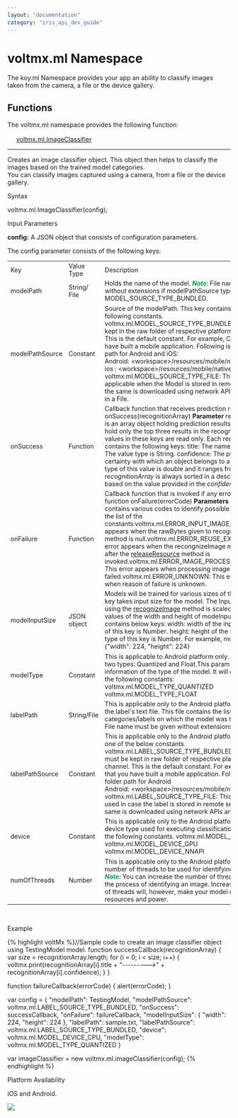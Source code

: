```yaml
---
layout: "documentation"
category: "iris_api_dev_guide"
---
```

                            


voltmx.ml Namespace
=================

The koy.ml Namespace provides your app an ability to classify images taken from the camera, a file or the device gallery.

Functions
---------

The voltmx.ml namespace provides the following function:

 [![Closed](../Skins/Default/Stylesheets/Images/transparent.gif)](javascript:void(0);) [voltmx.ml.ImageClassifier](javascript:void(0);) 

* * *

Creates an image classifier object. This object then helps to classify the images based on the trained model categories.  
You can classify images captured using a camera, from a file or the device gallery.

Syntax

voltmx.ml.ImageClassifier(config);

Input Parameters

**config:** A JSON object that consists of configuration parameters.

The config parameter consists of the following keys:

<table style="width: 100%;mc-table-style: url('resources/tablestyles/basic.css');" class="TableStyle-Basic" cellspacing="0"><colgroup><col class="TableStyle-Basic-Column-Column1"> <col class="TableStyle-Basic-Column-Column1"> <col class="TableStyle-Basic-Column-Column1"></colgroup><tbody><tr class="TableStyle-Basic-Body-Body1"><td class="TableStyle-Basic-BodyE-Column1-Body1">Key</td><td class="TableStyle-Basic-BodyE-Column1-Body1">Value Type</td><td class="TableStyle-Basic-BodyD-Column1-Body1">Description</td></tr><tr class="TableStyle-Basic-Body-Body1"><td class="TableStyle-Basic-BodyE-Column1-Body1">modelPath</td><td class="TableStyle-Basic-BodyE-Column1-Body1">String/ File</td><td class="TableStyle-Basic-BodyD-Column1-Body1">Holds the name of the model. <span class="autonumber"><span><b><i><span style="color: #0a9c4a;" class="mcFormatColor">Note: </span></i></b></span></span>File name must be given without extensions if modelPathSource type is MODEL_SOURCE_TYPE_BUNDLED.</td></tr><tr class="TableStyle-Basic-Body-Body1"><td class="TableStyle-Basic-BodyE-Column1-Body1">modelPathSource</td><td class="TableStyle-Basic-BodyE-Column1-Body1">Constant</td><td class="TableStyle-Basic-BodyD-Column1-Body1">Source of the modelPath. This key contains any of the following constants. voltmx.ml.MODEL_SOURCE_TYPE_BUNDLED: The model is kept in the raw folder of respective platform and channel. This is the default constant. For example, Consider that you have built a mobile application. Following is the raw folder path for Android and iOS: Android:&nbsp;&lt;workspace&gt;/resources/mobile/native/android/raw ios : &lt;workspace&gt;/resources/mobile/native/iphone/raw voltmx.ml.MODEL_SOURCE_TYPE_FILE: This constant is applicable when the Model is stored in remote server and the same is downloaded using network APIs and then saved in a File.</td></tr><tr class="TableStyle-Basic-Body-Body1"><td class="TableStyle-Basic-BodyE-Column1-Body1"><a name="onSuccess"></a>onSuccess</td><td class="TableStyle-Basic-BodyE-Column1-Body1">Function</td><td class="TableStyle-Basic-BodyD-Column1-Body1">Callback function that receives prediction results. function onSuccess(recognitionArray) <b>Parameter</b> recognitionArray: It is an array object holding prediction results. This array will hold only the top three results in the recognition objects. The values in these keys are read only. Each recognition object contains the following keys: title: The name of the category. The value type is String. confidence: The percentage of certainty with which an object belongs to a category. This type of this value is double and it ranges from 0 to 1. The <i>recognitionArray</i> is always sorted in a descending order based on the value provided in the <i>confidence</i> key.</td></tr><tr class="TableStyle-Basic-Body-Body1"><td class="TableStyle-Basic-BodyE-Column1-Body1"><a name="onFailure"></a>onFailure</td><td class="TableStyle-Basic-BodyE-Column1-Body1">Function</td><td class="TableStyle-Basic-BodyD-Column1-Body1">Callback function that is invoked if any error occurs. function onFailure(errorCode) <b>Parameters</b> errorCode: contains various codes to identify possible errors. Here is the list of the constants:voltmx.ml.ERROR_INPUT_IMAGE_NULL: This error appears when the rawBytes given to recognizeImage method is null.voltmx.ml.ERROR_REUSE_EXCEPTION: This error appears when the recongnizeImage method is invoked after the <a href="imageclassifier_object.html#releaseResource" target="_blank">releaseResource</a> method is invoked.voltmx.ml.ERROR_IMAGE_PROCESSING_FAILED: This error appears when processing image gets failed.voltmx.ml.ERROR_UNKNOWN: This error appears when reason of failure is unknown.</td></tr><tr class="TableStyle-Basic-Body-Body1"><td class="TableStyle-Basic-BodyE-Column1-Body1">modelInputSize</td><td class="TableStyle-Basic-BodyE-Column1-Body1">JSON object</td><td class="TableStyle-Basic-BodyD-Column1-Body1">Models will be trained for various sizes of the image. This key takes input size for the model. The Input image given using the <a href="imageclassifier_object.html#recognizeImage" target="_blank">recognizeImage</a> method is scaled to the provided values of the width and height of modelnputSize. The object contains below keys: width: width of the input size. The type of this key is Number. height: height of the input size. The type of this key is Number. For example, modelInputSize = {"width": 224, "height": 224}</td></tr><tr class="TableStyle-Basic-Body-Body1"><td class="TableStyle-Basic-BodyE-Column1-Body1">modelType</td><td class="TableStyle-Basic-BodyE-Column1-Body1">Constant</td><td class="TableStyle-Basic-BodyD-Column1-Body1">This is applicable to Android platform only. Models are of two types: Quantized and Float.This param provides information of the type of the model. It will contains any of the following constants: voltmx.ml.MODEL_TYPE_QUANTIZED voltmx.ml.MODEL_TYPE_FLOAT</td></tr><tr class="TableStyle-Basic-Body-Body1"><td class="TableStyle-Basic-BodyE-Column1-Body1">labelPath</td><td class="TableStyle-Basic-BodyE-Column1-Body1">String/File</td><td class="TableStyle-Basic-BodyD-Column1-Body1">This is applicable only to the Android platform. File name of the label's text file. This file contains the list of categories/labels on which the model was trained on. <span class="autonumber"><span><b><i><span style="color: #0a9c4a;" class="mcFormatColor">Note: </span></i></b></span></span>File name must be given without extensions.</td></tr><tr class="TableStyle-Basic-Body-Body1"><td class="TableStyle-Basic-BodyE-Column1-Body1">labelPathSource</td><td class="TableStyle-Basic-BodyE-Column1-Body1">Constant</td><td class="TableStyle-Basic-BodyD-Column1-Body1">This is applicable only to the Android platform. Must contain one of the below constants. voltmx.ml.LABEL_SOURCE_TYPE_BUNDLED: The label file must be kept in raw folder of respective platform and channel. This is the default constant. For example, Consider that you have built a mobile application. Following is the raw folder path for Android Android:&nbsp;&lt;workspace&gt;/resources/mobile/native/android/raw voltmx.ml.LABEL_SOURCE_TYPE_FILE: This option can be used in case the label is stored in remote server and the same is downloaded using network APIs and saved in File .</td></tr><tr class="TableStyle-Basic-Body-Body1"><td class="TableStyle-Basic-BodyE-Column1-Body1">device</td><td class="TableStyle-Basic-BodyE-Column1-Body1">Constant</td><td class="TableStyle-Basic-BodyD-Column1-Body1">This is applicable only to the Android platform. The runtime device type used for executing classification. Contain one of the following constants. voltmx.ml.MODEL_DEVICE_CPU voltmx.ml.MODEL_DEVICE_GPU voltmx.ml.MODEL_DEVICE_NNAPI</td></tr><tr class="TableStyle-Basic-Body-Body1"><td class="TableStyle-Basic-BodyB-Column1-Body1">numOfThreads</td><td class="TableStyle-Basic-BodyB-Column1-Body1">Number</td><td class="TableStyle-Basic-BodyA-Column1-Body1">This is applicable only to the Android platform. Sets the number of threads to be used for identifying the image. <span class="autonumber"><span><b><i><span style="color: #0a9c4a;" class="mcFormatColor">Note: </span></i></b></span></span>You can increase the number of threads to speed up the process of identifying an image. Increasing the number of threads will, however, make your model use more resources and power.</td></tr></tbody></table>

 

Example

{% highlight voltMx %}//Sample code to create an image classifier object using TestingModel model.
function successCallback(recognitionArray) {
 var size = recognitionArray.length;
 for (i = 0; i < size; i++) {
  voltmx.print(recognitionArray[i].title + "--------->" + recognitionArray[i].confidence);
 }
}

function failureCallback(errorCode) {
 alert(errorCode);
}

var config = {
 "modelPath": TestingModel,
 "modelPathSource": voltmx.ml.LABEL_SOURCE_TYPE_BUNDLED,
 "onSuccess": successCallback,
 "onFailure": failureCallback,
 "modelInputSize": {
  "width": 224,
  "height": 224
 },
 "labelPath": sample.txt,
 "labelPathSource": voltmx.ml.LABEL_SOURCE_TYPE_BUNDLED,
 "device": voltmx.ml.MODEL_DEVICE_CPU,
 "modelType": voltmx.ml.MODEL_TYPE_QUANTIZED
}

var imageClassifier = new voltmx.ml.imageClassifier(config);
{% endhighlight %}

Platform Availability

iOS and Android.

![](resources/prettify/onload.png)
